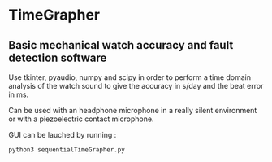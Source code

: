 # TimeGrapher
## Basic mechanical watch accuracy and fault detection software

Use tkinter, pyaudio, numpy and scipy in order to perform a time domain analysis of the watch sound to give the accuracy in s/day and the beat error in ms.

Can be used with an headphone microphone in a really silent environment or with a piezoelectric contact microphone.

GUI can be lauched by running :
       
    python3 sequentialTimeGrapher.py        
